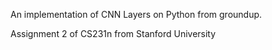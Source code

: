 An implementation of CNN Layers on Python from groundup.

Assignment 2 of CS231n from Stanford University
